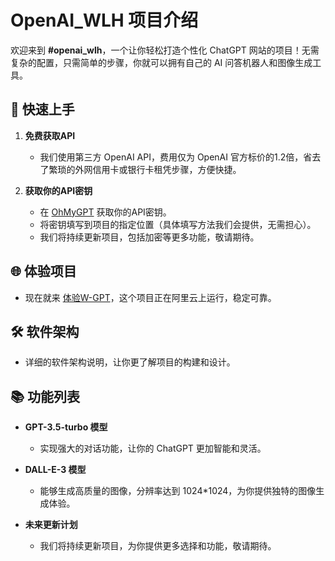 # OpenAI_WLH 项目介绍

欢迎来到 **#openai_wlh**，一个让你轻松打造个性化 ChatGPT 网站的项目！无需复杂的配置，只需简单的步骤，你就可以拥有自己的 AI 问答机器人和图像生成工具。

## 🚀 快速上手

1. **免费获取API**
   - 我们使用第三方 OpenAI API，费用仅为 OpenAI 官方标价的1.2倍，省去了繁琐的外网信用卡或银行卡租凭步骤，方便快捷。

2. **获取你的API密钥**
   - 在 [OhMyGPT](https://www.ohmygpt.com?aff=BDnMSilC) 获取你的API密钥。
   - 将密钥填写到项目的指定位置（具体填写方法我们会提供，无需担心）。
   - 我们将持续更新项目，包括加密等更多功能，敬请期待。

## 🌐 体验项目

- 现在就来 [体验W-GPT](http://8.138.104.244)，这个项目正在阿里云上运行，稳定可靠。

## 🛠️ 软件架构

- 详细的软件架构说明，让你更了解项目的构建和设计。

## 📚 功能列表

- **GPT-3.5-turbo 模型**
  - 实现强大的对话功能，让你的 ChatGPT 更加智能和灵活。

- **DALL-E-3 模型**
  - 能够生成高质量的图像，分辨率达到 1024*1024，为你提供独特的图像生成体验。

- **未来更新计划**
  - 我们将持续更新项目，为你提供更多选择和功能，敬请期待。

